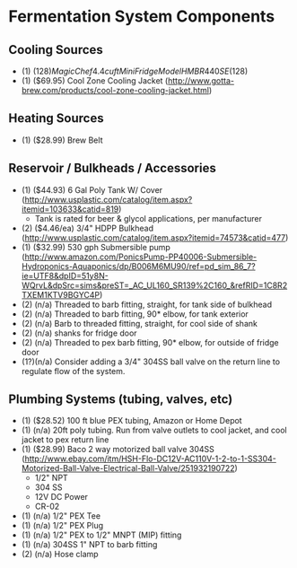# Fermentation System Components

## Cooling Sources
* (1) ($128)     Magic Chef 4.4 cu ft Mini Fridge Model HMBR440SE ($128)
* (1) ($69.95)   Cool Zone Cooling Jacket (http://www.gotta-brew.com/products/cool-zone-cooling-jacket.html)

## Heating Sources
* (1) ($28.99)   Brew Belt

## Reservoir / Bulkheads / Accessories
* (1) ($44.93)   6 Gal Poly Tank W/ Cover (http://www.usplastic.com/catalog/item.aspx?itemid=103633&catid=819)
  * Tank is rated for beer & glycol applications, per manufacturer
* (2) ($4.46/ea) 3/4" HDPP Bulkhead (http://www.usplastic.com/catalog/item.aspx?itemid=74573&catid=477) 
* (1) ($32.99)   530 gph Submersible pump (http://www.amazon.com/PonicsPump-PP40006-Submersible-Hydroponics-Aquaponics/dp/B006M6MU90/ref=pd_sim_86_7?ie=UTF8&dpID=51y8N-WQrvL&dpSrc=sims&preST=_AC_UL160_SR139%2C160_&refRID=1C8R2TXEM1KTV9BGYC4P)
* (2) (n/a)      Threaded to barb fitting, straight, for tank side of bulkhead
* (2) (n/a)      Threaded to barb fitting, 90* elbow, for tank exterior
* (2) (n/a)      Barb to threaded fitting, straight, for cool side of shank
* (2) (n/a)      shanks for fridge door
* (2) (n/a)      Threaded to pex barb fitting, 90* elbow, for outside of fridge door
* (1?)(n/a)      Consider adding a 3/4" 304SS ball valve on the return line to regulate flow of the system.

## Plumbing Systems (tubing, valves, etc)
* (1) ($28.52)   100 ft blue PEX tubing, Amazon or Home Depot
* (1) (n/a)      20ft poly tubing. Run from valve outlets to cool jacket, and cool jacket to pex return line
* (1) ($28.99)   Baco 2 way motorized ball valve 304SS (http://www.ebay.com/itm/HSH-Flo-DC12V-AC110V-1-2-to-1-SS304-Motorized-Ball-Valve-Electrical-Ball-Valve/251932190722)
  * 1/2" NPT
  * 304 SS
  * 12V DC Power
  * CR-02 
* (1) (n/a)      1/2" PEX Tee
* (1) (n/a)      1/2" PEX Plug
* (1) (n/a)      1/2" PEX to 1/2" MNPT (MIP) fitting
* (1) (n/a)      304SS 1" NPT to barb fitting
* (2) (n/a)      Hose clamp
  

